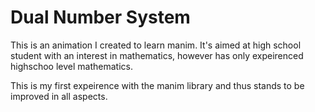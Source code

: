 # Dual Number System

This is an animation I created to learn manim.
It's aimed at high school student with an interest in mathematics,
however has only expeirenced highschoo level mathematics.

This is my first expeirence with the manim library and
thus stands to be improved in all aspects.

